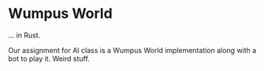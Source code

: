 # Wumpus World

... in Rust.

Our assignment for AI class is a Wumpus World implementation along with a bot to play it. Weird stuff.
